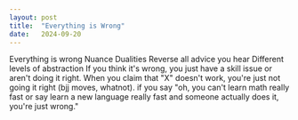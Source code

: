 ```yaml
---
layout: post
title:  "Everything is Wrong"
date:   2024-09-20
---
```


Everything is wrong
Nuance
Dualities
Reverse all advice you hear
Different levels of abstraction
If you think it's wrong, you just have a skill issue or aren't doing it right. When you claim that 
"X" doesn't work, you're just not going it right (bjj moves, whatnot). if you say "oh, you can't 
learn math really fast or say learn a new language really fast and someone actually does it, you're just wrong."